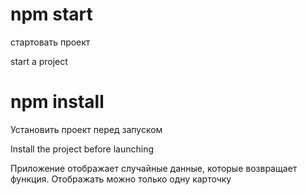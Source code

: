 # npm start

стартовать проект 

start a project
# npm install
Установить проект перед запуском

Install the project before launching

Приложение отображает случайные данные, которые возвращает функция. Отображать можно только одну карточку 
